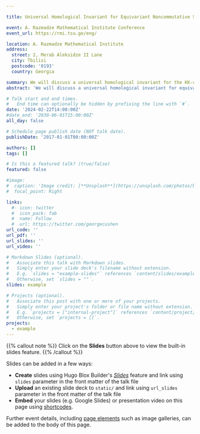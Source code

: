 ```yaml
---

title: Universal Homological Invariant for Equivariant Noncommutative Spaces

event: A. Razmadze Mathematical Institute Conference
event_url: https://rmi.tsu.ge/eng/

location: A. Razmadze Mathematical Institute
address:
  street: 2, Merab Aleksidze II Lane
  city: Tbilisi
  postcode: '0193'
  country: Georgia

summary: We will discuss a universal homological invariant for the KK-category of equivariant C*-algebras with the action of a finite group.
abstract: 'We will discuss a universal homological invariant for equivariant KK-category of equivariant C*-algebras with the action of a finite group.'

# Talk start and end times.
#   End time can optionally be hidden by prefixing the line with `#`.
date: '2024-02-22T14:00:00Z'
#date_end: '2030-06-01T15:00:00Z'
all_day: false

# Schedule page publish date (NOT talk date).
publishDate: '2017-01-01T00:00:00Z'

authors: []
tags: []

# Is this a featured talk? (true/false)
featured: false

#image:
#  caption: 'Image credit: [**Unsplash**](https://unsplash.com/photos/bzdhc5b3Bxs)'
#  focal_point: Right

links:
  #- icon: twitter
  #  icon_pack: fab
  #  name: Follow
  #  url: https://twitter.com/georgecushen
url_code: ''
url_pdf: ''
url_slides: ''
url_video: ''

# Markdown Slides (optional).
#   Associate this talk with Markdown slides.
#   Simply enter your slide deck's filename without extension.
#   E.g. `slides = "example-slides"` references `content/slides/example-slides.md`.
#   Otherwise, set `slides = ""`.
slides: example

# Projects (optional).
#   Associate this post with one or more of your projects.
#   Simply enter your project's folder or file name without extension.
#   E.g. `projects = ["internal-project"]` references `content/project/deep-learning/index.md`.
#   Otherwise, set `projects = []`.
projects:
  - example
---
```


{{% callout note %}}
Click on the **Slides** button above to view the built-in slides feature.
{{% /callout %}}

Slides can be added in a few ways:

- **Create** slides using Hugo Blox Builder's [_Slides_](https://docs.hugoblox.com/reference/content-types/) feature and link using `slides` parameter in the front matter of the talk file
- **Upload** an existing slide deck to `static/` and link using `url_slides` parameter in the front matter of the talk file
- **Embed** your slides (e.g. Google Slides) or presentation video on this page using [shortcodes](https://docs.hugoblox.com/reference/markdown/).

Further event details, including [page elements](https://docs.hugoblox.com/reference/markdown/) such as image galleries, can be added to the body of this page.
